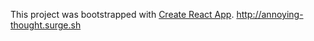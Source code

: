 This project was bootstrapped with [Create React App](https://github.com/facebook/create-react-app).
http://annoying-thought.surge.sh
